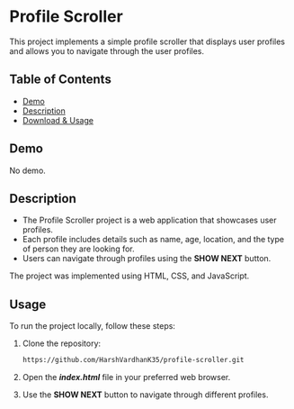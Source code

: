 # Profile Scroller

This project implements a simple profile scroller that displays user profiles and allows you to navigate through the user profiles.

## Table of Contents

- [Demo](#demo)
- [Description](#description)
- [Download & Usage](#usage)

## Demo
No demo.

## Description

- The Profile Scroller project is a web application that showcases user profiles.
- Each profile includes details such as name, age, location, and the type of person they are looking for.
- Users can navigate through profiles using the **SHOW NEXT** button.

The project was implemented using HTML, CSS, and JavaScript.

## Usage

To run the project locally, follow these steps:

1. Clone the repository:

   ```bash
   https://github.com/HarshVardhanK35/profile-scroller.git
   ```
2. Open the ***index.html*** file in your preferred web browser.
3. Use the **SHOW NEXT** button to navigate through different profiles.